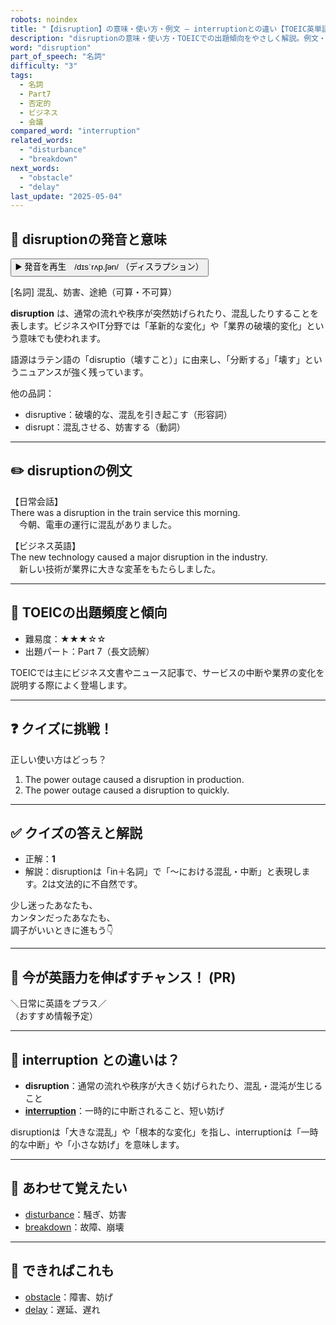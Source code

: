 ```yaml
---
robots: noindex
title: "【disruption】の意味・使い方・例文 ― interruptionとの違い【TOEIC英単語】"
description: "disruptionの意味・使い方・TOEICでの出題傾向をやさしく解説。例文・クイズ付きでinterruptionとの違いもわかりやすく学べます。"
word: "disruption"
part_of_speech: "名詞"
difficulty: "3"
tags:
  - 名詞
  - Part7
  - 否定的
  - ビジネス
  - 会議
compared_word: "interruption"
related_words:
  - "disturbance"
  - "breakdown"
next_words:
  - "obstacle"
  - "delay"
last_update: "2025-05-04"
---
```


## 🔰 disruptionの発音と意味

<button class="play-audio" onclick="playTTS('disruption')">
  <span class="play-audio-main">
    ▶️ 発音を再生　/dɪsˈrʌp.ʃən/
  </span>
  <span class="play-audio-sub">
    （ディスラプション）
  </span>
</button>

[名詞] 混乱、妨害、途絶（可算・不可算）

**disruption** は、通常の流れや秩序が突然妨げられたり、混乱したりすることを表します。ビジネスやIT分野では「革新的な変化」や「業界の破壊的変化」という意味でも使われます。

語源はラテン語の「disruptio（壊すこと）」に由来し、「分断する」「壊す」というニュアンスが強く残っています。

他の品詞：  
- disruptive：破壊的な、混乱を引き起こす（形容詞）
- disrupt：混乱させる、妨害する（動詞）

---

## ✏️ disruptionの例文

【日常会話】  
There was a disruption in the train service this morning.  
　今朝、電車の運行に混乱がありました。

【ビジネス英語】  
The new technology caused a major disruption in the industry.  
　新しい技術が業界に大きな変革をもたらしました。

---

## 🎯 TOEICの出題頻度と傾向

- 難易度：★★★☆☆
- 出題パート：Part 7（長文読解）

TOEICでは主にビジネス文書やニュース記事で、サービスの中断や業界の変化を説明する際によく登場します。

---

## ❓ クイズに挑戦！

正しい使い方はどっち？

1. The power outage caused a disruption in production.  
2. The power outage caused a disruption to quickly.

---

## ✅ クイズの答えと解説

- 正解：**1**
- 解説：disruptionは「in＋名詞」で「～における混乱・中断」と表現します。2は文法的に不自然です。

少し迷ったあなたも、  
カンタンだったあなたも、  
調子がいいときに進もう👇️

---

## 🚀 今が英語力を伸ばすチャンス！ (PR)

<div class="info-center">
＼日常に英語をプラス／<br>  
（おすすめ情報予定）
</div>

---

## 🤔  interruption との違いは？

- **disruption**：通常の流れや秩序が大きく妨げられたり、混乱・混沌が生じること
- **[interruption](/word/interruption/)**：一時的に中断されること、短い妨げ

disruptionは「大きな混乱」や「根本的な変化」を指し、interruptionは「一時的な中断」や「小さな妨げ」を意味します。

---

## 🧩 あわせて覚えたい

- [disturbance](/word/disturbance/)：騒ぎ、妨害
- [breakdown](/word/breakdown/)：故障、崩壊

---

## 📖 できればこれも

- [obstacle](/word/obstacle/)：障害、妨げ
- [delay](/word/delay/)：遅延、遅れ

<!-- cvid: aid19_bid23 -->
